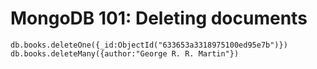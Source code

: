 # MongoDB 101: Deleting documents

```
db.books.deleteOne({_id:ObjectId("633653a3318975100ed95e7b")})
db.books.deleteMany({author:"George R. R. Martin"})
```
